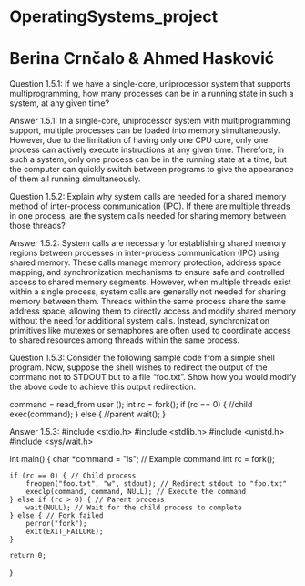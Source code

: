 # OperatingSystems_project
# Berina Crnčalo & Ahmed Hasković

Question 1.5.1: If we have a single-core, uniprocessor system that supports multiprogramming, how many processes can be in a running state in such a system, at any given time?

Answer 1.5.1: In a single-core, uniprocessor system with multiprogramming support, multiple processes can be loaded into memory simultaneously. However, due to the limitation of having only one CPU core, only one process can actively execute instructions at any given time. Therefore, in such a system, only one process can be in the running state at a time, but the computer can quickly switch between programs to give the appearance of them all running simultaneously.


Question 1.5.2: Explain why system calls are needed for a shared memory method of inter-process communication (IPC). If there are multiple threads in one process, are the system calls needed for sharing memory between those threads?

Answer 1.5.2: System calls are necessary for establishing shared memory regions between processes in inter-process communication (IPC) using shared memory. These calls manage memory protection, address space mapping, and synchronization mechanisms to ensure safe and controlled access to shared memory segments. However, when multiple threads exist within a single process, system calls are generally not needed for sharing memory between them. Threads within the same process share the same address space, allowing them to directly access and modify shared memory without the need for additional system calls. Instead, synchronization primitives like mutexes or semaphores are often used to coordinate access to shared resources among threads within the same process.


Question 1.5.3: Consider the following sample code from a simple shell program. Now, suppose the shell wishes to redirect the output of the command not to STDOUT but to a file “foo.txt”. Show how you would modify the above code to achieve this output redirection.

command = read_from user ();
int rc = fork();
if (rc == 0) { //child
    exec(command);
}
else { //parent
    wait();
}

Answer 1.5.3: 
#include <stdio.h>
#include <stdlib.h>
#include <unistd.h>
#include <sys/wait.h>

int main() {
    char *command = "ls"; // Example command
    int rc = fork();

    if (rc == 0) { // Child process
        freopen("foo.txt", "w", stdout); // Redirect stdout to "foo.txt"
        execlp(command, command, NULL); // Execute the command
    } else if (rc > 0) { // Parent process
        wait(NULL); // Wait for the child process to complete
    } else { // Fork failed
        perror("fork");
        exit(EXIT_FAILURE);
    }

    return 0;
}

